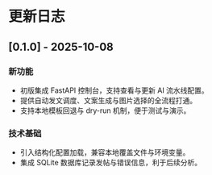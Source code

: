 # 更新日志

## [0.1.0] - 2025-10-08
### 新功能
- 初版集成 FastAPI 控制台，支持查看与更新 AI 流水线配置。
- 提供自动发文调度、文案生成与图片选择的全流程打通。
- 支持本地模板回退与 dry-run 机制，便于测试与演示。

### 技术基础
- 引入结构化配置加载，兼容本地覆盖文件与环境变量。
- 集成 SQLite 数据库记录发帖与错误信息，利于后续分析。
